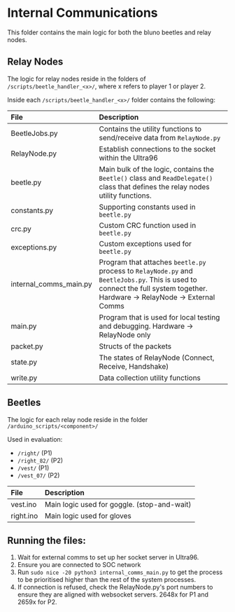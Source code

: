 # Internal Communications

This folder contains the main logic for both the bluno beetles and relay nodes. 

## Relay Nodes

The logic for relay nodes reside in the folders of `/scripts/beetle_handler_<x>/`, where x refers to player 1 or player 2.

Inside each `/scripts/beetle_handler_<x>/` folder contains the following:

| File | Description | 
| :---- | :----------- |
| BeetleJobs.py | Contains the utility functions to send/receive data from `RelayNode.py` |
| RelayNode.py | Establish connections to the socket within the Ultra96 |
| beetle.py | Main bulk of the logic, contains the `Beetle()` class and `ReadDelegate()` class that defines the relay nodes utility functions. |
| constants.py | Supporting constants used in `beetle.py` |
| crc.py | Custom CRC function used in `beetle.py` | 
| exceptions.py | Custom exceptions used for `beetle.py` |
| internal_comms_main.py | Program that attaches `beetle.py` process to `RelayNode.py` and `BeetleJobs.py`. This is used to connect the full system together.  Hardware -> RelayNode -> External Comms | 
| main.py | Program that is used for local testing and debugging. Hardware -> RelayNode only |
| packet.py | Structs of the packets | 
| state.py | The states of RelayNode (Connect, Receive, Handshake) |
| write.py | Data collection utility functions |

## Beetles 

The logic for each relay node reside in the folder `/arduino_scripts/<component>/`

Used in evaluation: 
- `/right/` (P1)
- `/right_82/` (P2)
- `/vest/` (P1)
- `/vest_07/` (P2)

| File | Description | 
| :---- | :----------- |
| vest.ino | Main logic used for goggle. (stop-and-wait) |
| right.ino | Main logic used for gloves | 

## Running the files:

1. Wait for external comms to set up her socket server in Ultra96.
2. Ensure you are connected to SOC network
3. Run `sudo nice -20 python3 internal_comms_main.py` to get the process to be prioritised higher than the rest of the system processes.
4. If connection is refused, check the RelayNode.py's port numbers to ensure they are aligned with websocket servers. 2648x for P1 and 2659x for P2.

